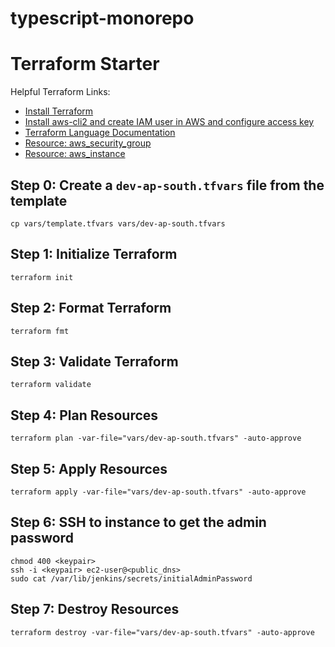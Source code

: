 # typescript-monorepo

# Terraform Starter

Helpful Terraform Links:

- [Install Terraform](https://learn.hashicorp.com/tutorials/terraform/install-cli)
- [Install aws-cli2 and create IAM user in AWS and configure access key](https://docs.aws.amazon.com/cli/latest/userguide/getting-started-install.html)
- [Terraform Language Documentation](https://www.terraform.io/docs/language/index.html)
- [Resource: aws_security_group](https://registry.terraform.io/providers/hashicorp/aws/latest/docs/resources/security_group)
- [Resource: aws_instance](https://registry.terraform.io/providers/hashicorp/aws/latest/docs/resources/instance)

## Step 0: Create a `dev-ap-south.tfvars` file from the template

```
cp vars/template.tfvars vars/dev-ap-south.tfvars
```

## Step 1: Initialize Terraform

```
terraform init
```

## Step 2: Format Terraform

```
terraform fmt
```

## Step 3: Validate Terraform

```
terraform validate
```

## Step 4: Plan Resources

```
terraform plan -var-file="vars/dev-ap-south.tfvars" -auto-approve
```

## Step 5: Apply Resources

```
terraform apply -var-file="vars/dev-ap-south.tfvars" -auto-approve
```

## Step 6: SSH to instance to get the admin password

```
chmod 400 <keypair>
ssh -i <keypair> ec2-user@<public_dns>
sudo cat /var/lib/jenkins/secrets/initialAdminPassword
```

## Step 7: Destroy Resources

```
terraform destroy -var-file="vars/dev-ap-south.tfvars" -auto-approve
```
